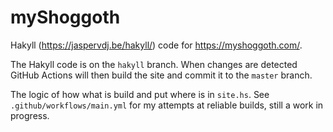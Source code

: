 # myShoggoth

Hakyll (https://jaspervdj.be/hakyll/) code for https://myshoggoth.com/.

The Hakyll code is on the `hakyll` branch.  When changes are detected
GitHub Actions will then build the site and commit it to the `master` branch.

The logic of how what is build and put where is in `site.hs`. See `.github/workflows/main.yml` for my attempts at reliable builds, still a work in progress.
